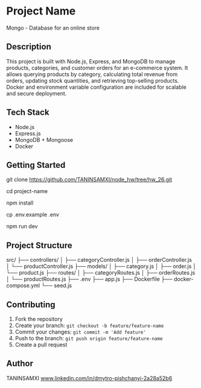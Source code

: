 # Project Name

Mongo - Database for an online store

## Description

This project is  built with Node.js, Express, and MongoDB to manage products, 
categories, and customer orders for an e-commerce system. It allows querying products by category, 
calculating total revenue from orders, updating stock quantities, and retrieving top-selling products. 
Docker and environment variable configuration are included for scalable and secure deployment.

## Tech Stack

- Node.js
- Express.js
- MongoDB + Mongoose
- Docker

## Getting Started

git clone https://github.com/TANINSAMXI/node_hw/tree/hw_26.git

cd project-name

npm install

cp .env.example .env

npm run dev

## Project Structure

src/
├── controllers/
│   ├── categoryController.js
│   ├── orderController.js
│   └── productController.js
├── models/
│   ├── category.js
│   ├── order.js
│   └── product.js
├── routes/
│   ├── categoryRoutes.js
│   ├── orderRoutes.js
│   └── productRoutes.js
├── .env
├── app.js
├── Dockerfile
├── docker-compose.yml
└── seed.js

## Contributing

1. Fork the repository
2. Create your branch: `git checkout -b feature/feature-name`
3. Commit your changes: `git commit -m 'Add feature'`
4. Push to the branch: `git push origin feature/feature-name`
5. Create a pull request

## Author

TANINSAMXI    www.linkedin.com/in/dmytro-pishchanyi-2a28a52b6